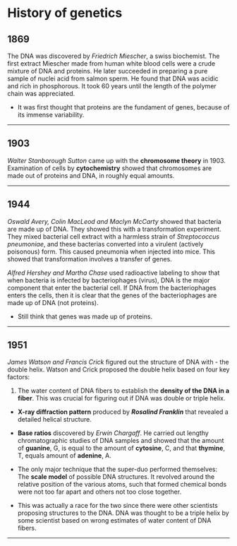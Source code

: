 # History of genetics
## 1869

The DNA was discovered by *Friedrich Miescher*, a swiss biochemist. The first extract Miescher made from human white blood cells were a crude mixture of DNA and proteins. He later succeeded in preparing a pure sample of nuclei acid from salmon sperm. He found that DNA was acidic and rich in phosphorous. It took 60 years until the length of the polymer chain was appreciated.

* It was first thought that proteins are the fundament of genes, because of its immense variability.

---

## 1903

*Walter Stanborough Sutton* came up with the **chromosome theory** in 1903. Examination of cells by **cytochemistry** showed that chromosomes are made out of proteins and DNA, in roughly equal amounts.

---

## 1944

*Oswald Avery, Colin MacLeod and Maclyn McCarty* showed that bacteria are made up of DNA. They showed this with a transformation experiment. They mixed bacterial cell extract with a harmless strain of *Streptococcus pneumoniae*, and these bacterias converted into a virulent (actively poisonous) form. This caused pneumonia when injected into mice. This showed that transformation involves a transfer of genes.

*Alfred Hershey and Martha Chase* used radioactive labeling to show that when bacteria is infected by bacteriophages (virus), DNA is the major component that enter the bacterial cell. If DNA from the bacteriophages enters the cells, then it is clear that the genes of the bacteriophages are made up of DNA (not proteins). 

* Still think that genes was made up of proteins.

---

## 1951

*James Watson and Francis Crick* figured out the structure of DNA with - the double helix.
Watson and Crick proposed the double helix based on four key factors:

1. The water content of DNA fibers to establish the **density of the DNA in a fiber**.
This was crucial for figuring out if DNA was double or triple helix.

- **X-ray diffraction pattern** produced by **_Rosalind Franklin_** that revealed a detailed helical structure.

- **Base ratios** discovered by *Erwin Chargaff*.
He carried out lengthy chromatographic studies of DNA samples and showed that the amount of **guanine**, G, is equal to the amount of **cytosine**, C, and that **thymine**, T, equals amount of **adenine**, A.

- The only major technique that the super-duo performed themselves: The **scale model** of possible DNA structures.
It revolved around the relative position of the various atoms, such that formed chemical bonds were not too far apart and others not too close together.


 * This was actually a race for the two since there were other scientists proposing structures to the DNA.
DNA was thought to be a triple helix by some scientist based on wrong estimates of water content of DNA fibers.

---
